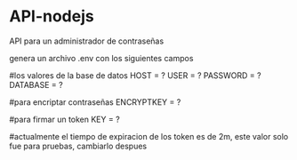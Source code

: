 # API-nodejs
API para un administrador de contraseñas

genera un archivo .env con los siguientes campos

#los valores de la base de datos
HOST = ?
USER = ?
PASSWORD = ?
DATABASE = ?

#para encriptar contraseñas
ENCRYPTKEY = ?

#para firmar un token
KEY = ?

#actualmente el tiempo de expiracion de los token es de 2m, este valor solo
fue para pruebas, cambiarlo despues
